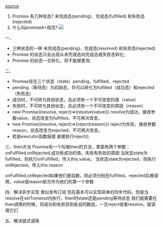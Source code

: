 [source](https://juejin.cn/post/6844903625769091079)
1. Promise 有几种状态?
  未完成态(pending)、完成态(fulfilled) 和失败态(rejected)
2. 什么叫promiseA+规范? 
![](https://juejin.cn/post/6844903630575763469)

一、
- 三种状态的一种 未完成态(pending)、完成态(resolved) 和失败态(rejected)
- Promise 的状态只会出现从未完成态向完成态或失败态转化;
- Promise 的状态一旦转化，将不能被更改;

二、
- Promise存在三个状态（state）pending、fulfilled、rejected
- pending（等待态）为初始态，并可以转化为fulfilled（成功态）和rejected（失败态）
- 成功时，不可转为其他状态，且必须有一个不可改变的值（value）
- 失败时，不可转为其他状态，且必须有一个不可改变的原因（reason）
- new Promise((resolve, reject)=>{resolve(value)}) resolve为成功，接收参数value，状态改变为fulfilled，不可再次改变。
- new Promise((resolve, reject)=>{reject(reason)}) reject为失败，接收参数reason，状态改变为rejected，不可再次改变。
- 若是executor函数报错 直接执行reject();

三、then方法
  Promise有一个叫做then的方法，里面有两个参数：onFulfilled,onRejected,成功有成功的值，失败有失败的原因
  当状态state为fulfilled，则执行onFulfilled，传入this.value。
  当状态state为rejected，则执行onRejected，传入this.reason

  onFulfilled,onRejected如果他们是函数，则必须分别在fulfilled，rejected后被调用，value或reason依次作为他们的第一个参数
 
四、解决异步实现   类似发布订阅
  现在基本可以实现简单的同步代码，但是当resolve在setTomeout内执行，then时state还是pending等待状态 我们就需要在then调用的时候，将成功和失败存到各自的数组，一旦reject或者resolve，就调用它们

五、解决链式调用
  